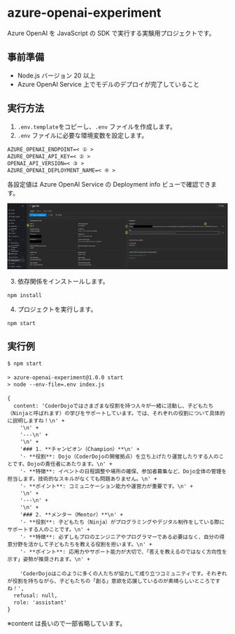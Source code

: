 # azure-openai-experiment

Azure OpenAI を JavaScript の SDK で実行する実験用プロジェクトです。

## 事前準備

- Node.js バージョン 20 以上
- Azure OpenAI Service 上でモデルのデプロイが完了していること

## 実行方法

1. `.env.template`をコピーし、`.env` ファイルを作成します。
2. `.env` ファイルに必要な環境変数を設定します。

```
AZURE_OPENAI_ENDPOINT=< ① >
AZURE_OPENAI_API_KEY=< ② >
OPENAI_API_VERSION=< ③ >
AZURE_OPENAI_DEPLOYMENT_NAME=< ④ >
```

各設定値は Azure OpenAI Service の Deployment info ビューで確認できます。

![Deployment info](img/deployment-info.png)

3. 依存関係をインストールします。

```
npm install
```

4. プロジェクトを実行します。

```
npm start
```

## 実行例

```
$ npm start

> azure-openai-experiment@1.0.0 start
> node --env-file=.env index.js

{
  content: 'CoderDojoではさまざまな役割を持つ人々が一緒に活動し、子どもたち（Ninjaと呼ばれます）の学びをサポートしています。では、それぞれの役割について具体的に説明しますね！\n' +
    '\n' +
    '---\n' +
    '\n' +
    '### 1. **チャンピオン（Champion）**\n' +
    '- **役割**: Dojo（CoderDojoの開催拠点）を立ち上げたり運営したりする人のことです。Dojoの責任者にあたります。\n' +
    '- **特徴**: イベントの日程調整や場所の確保、参加者募集など、Dojo全体の管理を担当します。技術的なスキルがなくても問題ありません。\n' +
    '- **ポイント**: コミュニケーション能力や運営力が重要です。\n' +
    '\n' +
    '---\n' +
    '\n' +
    '### 2. **メンター（Mentor）**\n' +
    '- **役割**: 子どもたち（Ninja）がプログラミングやデジタル制作をしている際にサポートする人のことです。\n' +
    '- **特徴**: 必ずしもプロのエンジニアやプログラマーである必要はなく、自分の得意分野を活かして子どもたちを教える役割を担います。\n' +
    '- **ポイント**: 応用力やサポート能力が大切で、「答えを教えるのではなく方向性を示す」姿勢が推奨されます。\n' +

    'CoderDojoはこのように多くの人たちが協力して成り立つコミュニティです。それぞれが役割を持ちながら、子どもたちの「創る」意欲を応援しているのが素晴らしいところですね！',
  refusal: null,
  role: 'assistant'
}
```

※content は長いので一部省略しています。
